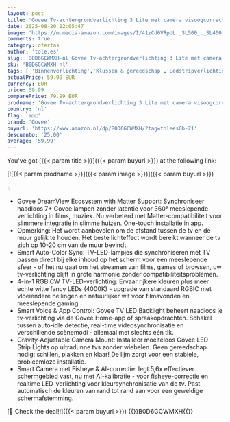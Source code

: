 ```yaml
---
layout: post
title: 'Govee Tv-achtergrondverlichting 3 Lite met camera visoogcorrectie  2 4 m voor 40-50 inch tv s  RGBICW TV LED-achtergrondverlichting  4-in-1 kralen  wifi  werken met spraakassistent Alexa'
date: 2025-08-20 12:05:47
image: 'https://m.media-amazon.com/images/I/41zCd6VRpUL._SL500_._SL400_.jpg'
comments: true
category: ofertas
author: 'tole.es'
slug: 'B0D6GCWMXH-nl Govee Tv-achtergrondverlichting 3 Lite met camera...'
sku: 'B0D6GCWMXH-nl'
tags: [ 'Binnenverlichting','Klussen & gereedschap','Ledstripverlichting','Speciale & decoratieve verlichting','Verlichting','govee','🇳🇱', ]
actualPrice: 59.99 EUR
currency: EUR
price: 59.99
comparePrice: 79.99 EUR
prodname: 'Govee Tv-achtergrondverlichting 3 Lite met camera visoogcorrectie  2 4 m voor 40-50 inch tv s  RGBICW TV LED-achtergrondverlichting  4-in-1 kralen  wifi  werken met spraakassistent Alexa'
country: 'nl'
flag: '🇳🇱'
brand: 'Govee'
buyurl: 'https://www.amazon.nl/dp/B0D6GCWMXH/?tag=tolees0b-21'
descuento: '25.00'
average: '59.99'
---
```


You've got [{{< param title >}}]({{< param buyurl >}}) at the following link:

[![{{< param prodname >}}]({{< param image >}})]({{< param buyurl >}})

ℹ️:

- Govee DreamView Ecosystem with Matter Support: Synchroniseer naadloos 7+ Govee lampen zonder latentie voor 360° meeslepende verlichting in films, muziek. Nu verbeterd met Matter-compatibiliteit voor slimmere integratie in slimme huizen. One-touch installatie in app.
- Opmerking: Het wordt aanbevolen om de afstand tussen de tv en de muur gelijk te houden. Het beste lichteffect wordt bereikt wanneer de tv zich op 10-20 cm van de muur bevindt.
- Smart Auto-Color Sync: TV-LED-lampjes die synchroniseren met TV passen direct bij elke inhoud op het scherm voor een meeslepende sfeer - of het nu gaat om het streamen van films, games of browsen, uw tv-verlichting blijft in grote harmonie zonder compatibiliteitsproblemen.
- 4-in-1 RGBICW TV-LED-verlichting: Ervaar rijkere kleuren plus meer echte witte fancy LEDs (4000K) - upgrade van standaard RGBIC met vloeiendere hellingen en natuurlijker wit voor filmavonden en meeslepende gaming.
- Smart Voice & App Control: Govee TV LED Backlight beheert naadloos je tv-verlichting via de Govee Home-app of spraakopdrachten. Schakel tussen auto-idle detectie, real-time videosynchronisatie en verschillende scènemodi - allemaal met slechts één tik.
- Gravity-Adjustable Camera Mount: Installeer moeiteloos Govee LED Strip Lights op ultradunne tvs zonder wiebelen. Geen gereedschap nodig: schillen, plakken en klaar! De lijm zorgt voor een stabiele, probleemloze installatie.
- Smart Camera met Fisheye & AI-correctie: legt 5,6x effectiever schermgebied vast, nu met AI-kalibratie - voor fisheye-correctie en realtime LED-verlichting voor kleursynchronisatie van de tv. Past automatisch de kleuren van rand tot rand aan voor een geweldige schermafstemming.

[🛒 Check the deal!!]({{< param buyurl >}})
{{<world>}}B0D6GCWMXH{{</world>}}
